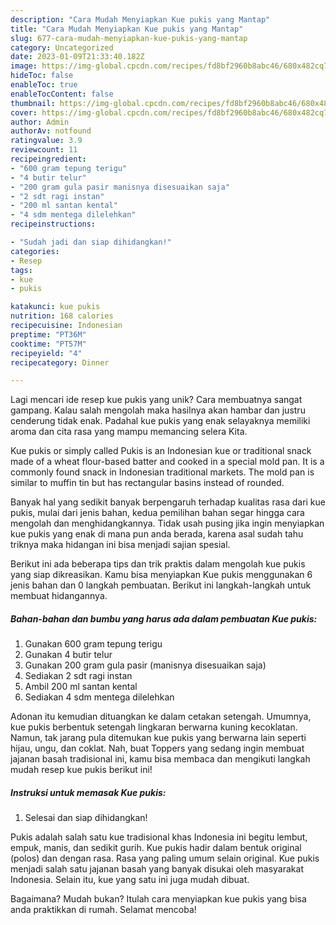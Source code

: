 ```yaml
---
description: "Cara Mudah Menyiapkan Kue pukis yang Mantap"
title: "Cara Mudah Menyiapkan Kue pukis yang Mantap"
slug: 677-cara-mudah-menyiapkan-kue-pukis-yang-mantap
category: Uncategorized
date: 2023-01-09T21:33:40.182Z
image: https://img-global.cpcdn.com/recipes/fd8bf2960b8abc46/680x482cq70/kue-pukis-foto-resep-utama.jpg
hideToc: false
enableToc: true
enableTocContent: false
thumbnail: https://img-global.cpcdn.com/recipes/fd8bf2960b8abc46/680x482cq70/kue-pukis-foto-resep-utama.jpg
cover: https://img-global.cpcdn.com/recipes/fd8bf2960b8abc46/680x482cq70/kue-pukis-foto-resep-utama.jpg
author: Admin
authorAv: notfound
ratingvalue: 3.9
reviewcount: 11
recipeingredient:
- "600 gram tepung terigu"
- "4 butir telur"
- "200 gram gula pasir manisnya disesuaikan saja"
- "2 sdt ragi instan"
- "200 ml santan kental"
- "4 sdm mentega dilelehkan"
recipeinstructions:

- "Sudah jadi dan siap dihidangkan!"
categories:
- Resep
tags:
- kue
- pukis

katakunci: kue pukis 
nutrition: 168 calories
recipecuisine: Indonesian
preptime: "PT36M"
cooktime: "PT57M"
recipeyield: "4"
recipecategory: Dinner

---
```





Lagi mencari ide resep kue pukis yang unik? Cara membuatnya sangat gampang. Kalau salah mengolah maka hasilnya akan hambar dan justru cenderung tidak enak. Padahal kue pukis yang enak selayaknya memiliki aroma dan cita rasa yang mampu memancing selera Kita.





Kue pukis or simply called Pukis is an Indonesian kue or traditional snack made of a wheat flour-based batter and cooked in a special mold pan. It is a commonly found snack in Indonesian traditional markets. The mold pan is similar to muffin tin but has rectangular basins instead of rounded.

Banyak hal yang sedikit banyak berpengaruh terhadap kualitas rasa dari kue pukis, mulai dari jenis bahan, kedua pemilihan bahan segar hingga cara mengolah dan menghidangkannya. Tidak usah pusing jika ingin menyiapkan kue pukis yang enak di mana pun anda berada, karena asal sudah tahu triknya maka hidangan ini bisa menjadi sajian spesial.






Berikut ini ada beberapa tips dan trik praktis dalam mengolah kue pukis yang siap dikreasikan. Kamu bisa menyiapkan Kue pukis menggunakan 6 jenis bahan dan 0 langkah pembuatan. Berikut ini langkah-langkah untuk membuat hidangannya.

<!--inarticleads1-->

##### Bahan-bahan dan bumbu yang harus ada dalam pembuatan Kue pukis:

1. Gunakan 600 gram tepung terigu
1. Gunakan 4 butir telur
1. Gunakan 200 gram gula pasir (manisnya disesuaikan saja)
1. Sediakan 2 sdt ragi instan
1. Ambil 200 ml santan kental
1. Sediakan 4 sdm mentega dilelehkan


Adonan itu kemudian dituangkan ke dalam cetakan setengah. Umumnya, kue pukis berbentuk setengah lingkaran berwarna kuning kecoklatan. Namun, tak jarang pula ditemukan kue pukis yang berwarna lain seperti hijau, ungu, dan coklat. Nah, buat Toppers yang sedang ingin membuat jajanan basah tradisional ini, kamu bisa membaca dan mengikuti langkah mudah resep kue pukis berikut ini! 

<!--inarticleads2-->

##### Instruksi untuk memasak Kue pukis:


1. Selesai dan siap dihidangkan!

Pukis adalah salah satu kue tradisional khas Indonesia ini begitu lembut, empuk, manis, dan sedikit gurih. Kue pukis hadir dalam bentuk original (polos) dan dengan rasa. Rasa yang paling umum selain original. Kue pukis menjadi salah satu jajanan basah yang banyak disukai oleh masyarakat Indonesia. Selain itu, kue yang satu ini juga mudah dibuat. 

Bagaimana? Mudah bukan? Itulah cara menyiapkan kue pukis yang bisa anda praktikkan di rumah. Selamat mencoba!
